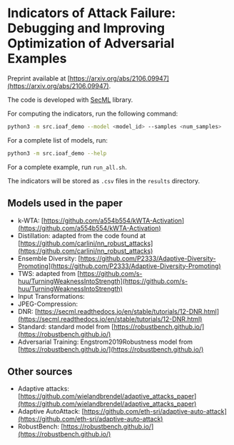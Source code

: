 # Indicators of Attack Failure: Debugging and Improving Optimization of Adversarial Examples

Preprint available at [https://arxiv.org/abs/2106.09947](https://arxiv.org/abs/2106.09947).

The code is developed with [SecML](https://secml.gitlab.io/) library.

For computing the indicators, run the following command:

```bash
python3 -m src.ioaf_demo --model <model_id> --samples <num_samples>
```

For a complete list of models, run: 

```bash
python3 -m src.ioaf_demo --help
```

For a complete example, run `run_all.sh`.

The indicators will be stored as `.csv` files in the `results` directory.

## Models used in the paper

* k-WTA: [https://github.com/a554b554/kWTA-Activation](https://github.com/a554b554/kWTA-Activation)
* Distillation: adapted from the code found at [https://github.com/carlini/nn_robust_attacks](https://github.com/carlini/nn_robust_attacks)
* Ensemble Diversity: [https://github.com/P2333/Adaptive-Diversity-Promoting](https://github.com/P2333/Adaptive-Diversity-Promoting)
* TWS: adapted from [https://github.com/s-huu/TurningWeaknessIntoStrength](https://github.com/s-huu/TurningWeaknessIntoStrength)
* Input Transformations:
* JPEG-Compression:
* DNR: [https://secml.readthedocs.io/en/stable/tutorials/12-DNR.html](https://secml.readthedocs.io/en/stable/tutorials/12-DNR.html)
* Standard: standard model from [https://robustbench.github.io/](https://robustbench.github.io/)
* Adversarial Training: Engstrom2019Robustness model from [https://robustbench.github.io/](https://robustbench.github.io/)

## Other sources

* Adaptive attacks: [https://github.com/wielandbrendel/adaptive_attacks_paper](https://github.com/wielandbrendel/adaptive_attacks_paper)
* Adaptive AutoAttack: [https://github.com/eth-sri/adaptive-auto-attack](https://github.com/eth-sri/adaptive-auto-attack)
* RobustBench: [https://robustbench.github.io/](https://robustbench.github.io/)

